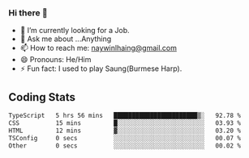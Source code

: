 ### Hi there 👋

- 🔭 I’m currently looking for a Job.
- 💬 Ask me about ...Anything
- 📫 How to reach me: naywinlhaing@gmail.com
- 😄 Pronouns: He/Him
- ⚡ Fun fact: I used to play Saung(Burmese Harp).


## Coding Stats
<!--START_SECTION:waka-->

```txt
TypeScript   5 hrs 56 mins   ███████████████████████▒░   92.78 %
CSS          15 mins         █░░░░░░░░░░░░░░░░░░░░░░░░   03.93 %
HTML         12 mins         ▓░░░░░░░░░░░░░░░░░░░░░░░░   03.20 %
TSConfig     0 secs          ░░░░░░░░░░░░░░░░░░░░░░░░░   00.07 %
Other        0 secs          ░░░░░░░░░░░░░░░░░░░░░░░░░   00.02 %
```

<!--END_SECTION:waka-->
